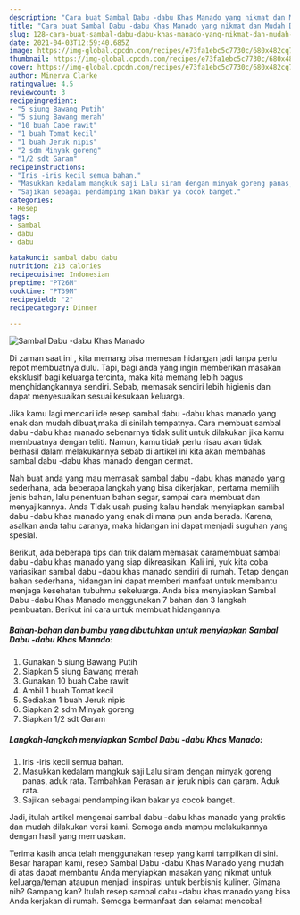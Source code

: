 ```yaml
---
description: "Cara buat Sambal Dabu -dabu Khas Manado yang nikmat dan Mudah Dibuat"
title: "Cara buat Sambal Dabu -dabu Khas Manado yang nikmat dan Mudah Dibuat"
slug: 128-cara-buat-sambal-dabu-dabu-khas-manado-yang-nikmat-dan-mudah-dibuat
date: 2021-04-03T12:59:40.685Z
image: https://img-global.cpcdn.com/recipes/e73fa1ebc5c7730c/680x482cq70/sambal-dabu-dabu-khas-manado-foto-resep-utama.jpg
thumbnail: https://img-global.cpcdn.com/recipes/e73fa1ebc5c7730c/680x482cq70/sambal-dabu-dabu-khas-manado-foto-resep-utama.jpg
cover: https://img-global.cpcdn.com/recipes/e73fa1ebc5c7730c/680x482cq70/sambal-dabu-dabu-khas-manado-foto-resep-utama.jpg
author: Minerva Clarke
ratingvalue: 4.5
reviewcount: 3
recipeingredient:
- "5 siung Bawang Putih"
- "5 siung Bawang merah"
- "10 buah Cabe rawit"
- "1 buah Tomat kecil"
- "1 buah Jeruk nipis"
- "2 sdm Minyak goreng"
- "1/2 sdt Garam"
recipeinstructions:
- "Iris -iris kecil semua bahan."
- "Masukkan kedalam mangkuk saji Lalu siram dengan minyak goreng panas, aduk rata. Tambahkan Perasan air jeruk nipis dan garam. Aduk rata."
- "Sajikan sebagai pendamping ikan bakar ya cocok banget."
categories:
- Resep
tags:
- sambal
- dabu
- dabu

katakunci: sambal dabu dabu 
nutrition: 213 calories
recipecuisine: Indonesian
preptime: "PT26M"
cooktime: "PT39M"
recipeyield: "2"
recipecategory: Dinner

---
```



![Sambal Dabu -dabu Khas Manado](https://img-global.cpcdn.com/recipes/e73fa1ebc5c7730c/680x482cq70/sambal-dabu-dabu-khas-manado-foto-resep-utama.jpg)

Di zaman  saat ini , kita memang bisa memesan hidangan jadi tanpa perlu repot membuatnya dulu. Tapi, bagi anda yang ingin memberikan masakan eksklusif bagi keluarga tercinta, maka kita memang lebih bagus menghidangkannya sendiri. Sebab, memasak sendiri lebih higienis dan dapat menyesuaikan sesuai kesukaan keluarga.

Jika kamu lagi mencari ide resep sambal dabu -dabu khas manado yang enak dan mudah dibuat,maka di sinilah tempatnya. Cara membuat sambal dabu -dabu khas manado  sebenarnya tidak sulit untuk dilakukan jika kamu membuatnya dengan teliti. Namun, kamu tidak perlu risau akan tidak berhasil dalam melakukannya 
sebab di artikel ini kita akan membahas sambal dabu -dabu khas manado dengan cermat.  



Nah buat anda yang mau memasak sambal dabu -dabu khas manado yang sederhana, ada beberapa langkah yang bisa dikerjakan, pertama memilih jenis bahan, lalu penentuan bahan segar, sampai cara membuat dan menyajikannya. Anda Tidak usah pusing kalau hendak menyiapkan sambal dabu -dabu khas manado yang enak di mana pun anda berada. Karena, asalkan anda  tahu caranya, maka hidangan ini dapat menjadi suguhan yang spesial.

Berikut, ada beberapa tips dan trik dalam memasak caramembuat sambal dabu -dabu khas manado yang siap dikreasikan. Kali ini, yuk kita coba variasikan sambal dabu -dabu khas manado sendiri di rumah. Tetap dengan bahan sederhana, hidangan ini dapat memberi manfaat untuk membantu menjaga kesehatan tubuhmu sekeluarga. Anda bisa menyiapkan Sambal Dabu -dabu Khas Manado menggunakan 7 bahan dan 3 langkah pembuatan. Berikut ini cara untuk membuat hidangannya.

<!--inarticleads1-->

##### Bahan-bahan dan bumbu yang dibutuhkan untuk menyiapkan Sambal Dabu -dabu Khas Manado:

1. Gunakan 5 siung Bawang Putih
1. Siapkan 5 siung Bawang merah
1. Gunakan 10 buah Cabe rawit
1. Ambil 1 buah Tomat kecil
1. Sediakan 1 buah Jeruk nipis
1. Siapkan 2 sdm Minyak goreng
1. Siapkan 1/2 sdt Garam




<!--inarticleads2-->

##### Langkah-langkah menyiapkan Sambal Dabu -dabu Khas Manado:

1. Iris -iris kecil semua bahan.
1. Masukkan kedalam mangkuk saji Lalu siram dengan minyak goreng panas, aduk rata. Tambahkan Perasan air jeruk nipis dan garam. Aduk rata.
1. Sajikan sebagai pendamping ikan bakar ya cocok banget.




Jadi, itulah artikel mengenai  sambal dabu -dabu khas manado  yang praktis dan mudah dilakukan versi kami. Semoga anda mampu melakukannya dengan hasil yang memuaskan. 

Terima kasih anda telah menggunakan resep yang kami tampilkan di sini. Besar harapan kami, resep  Sambal Dabu -dabu Khas Manado yang mudah di atas dapat membantu Anda menyiapkan masakan yang nikmat untuk keluarga/teman ataupun menjadi inspirasi untuk berbisnis kuliner. Gimana nih? Gampang kan? Itulah resep sambal dabu -dabu khas manado yang bisa Anda kerjakan di rumah. Semoga bermanfaat dan selamat mencoba!

